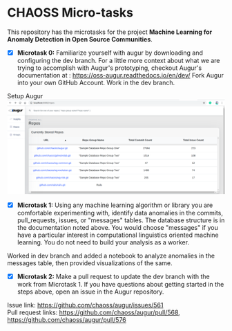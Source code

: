 # CHAOSS Micro-tasks

This repository has the microtasks for the project **Machine Learning for Anomaly Detection in Open Source Communities**.
- [X] **Microtask 0:** Familiarize yourself with augur by downloading and configuring the dev branch. For a little more context about what we are trying to accomplish with Augur's prototyping, checkout Augur's documentation at : https://oss-augur.readthedocs.io/en/dev/ Fork Augur into your own GitHub Account. Work in the dev branch.

Setup Augur 
![Augur ScreenShot](/screenshots/augur-screenshot.png)

- [X] **Microtask 1:** Using any machine learning algorithm or library you are comfortable experimenting with, identify data anomalies in the commits, pull_requests, issues, or "messages" tables. The database structure is in the documentation noted above. You would choose "messages" if you have a particular interest in computational linguistics oriented machine learning. You do not need to build your analysis as a worker.

Worked in dev branch and added a notebook to analyze anomalies in the messages table, then provided visualizations of the same.
- [X] **Microtask 2:** Make a pull request to update the dev branch with the work from Microtask 1. If you have questions about getting started in the steps above, open an issue in the Augur repository.

Issue link: https://github.com/chaoss/augur/issues/561 <br>
Pull request links: https://github.com/chaoss/augur/pull/568, https://github.com/chaoss/augur/pull/576
